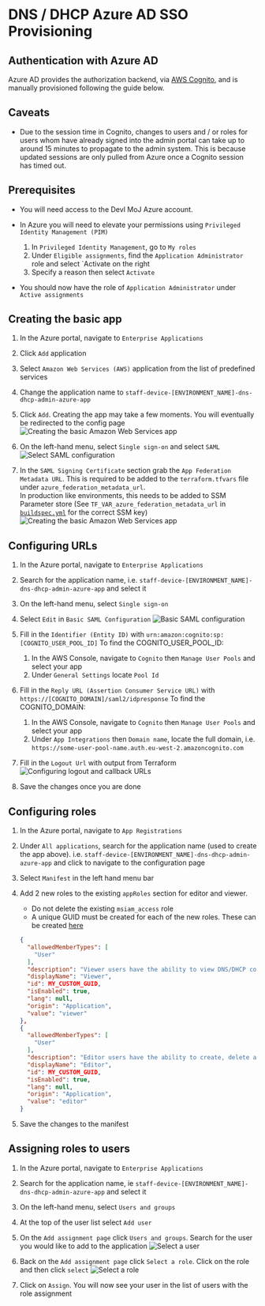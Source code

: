 # DNS / DHCP Azure AD SSO Provisioning

## Authentication with Azure AD

Azure AD provides the authorization backend, via [AWS Cognito](https://aws.amazon.com/cognito/), and is manually provisioned following the guide below.

## Caveats

- Due to the session time in Cognito, changes to users and / or roles for users
 whom have already signed into the admin portal can take up to around 15 minutes
 to propagate to the admin system. This is because updated sessions are only pulled from Azure once a Cognito session has timed out.

## Prerequisites

- You will need access to the Devl MoJ Azure account.
- In Azure you will need to elevate your permissions using `Privileged Identity Management (PIM)`
    1. In `Privileged Identity Management`, go to `My roles`
    1. Under `Eligible assignments`, find the `Application Administrator` role and select `Activate on the right
    1. Specify a reason then select `Activate`

- You should now have the role of `Application Administrator` under `Active assignments`

## Creating the basic app

1. In the Azure portal, navigate to `Enterprise Applications`
1. Click `Add` application
1. Select `Amazon Web Services (AWS)` application from the list of predefined services
1. Change the application name to `staff-device-[ENVIRONMENT_NAME]-dns-dhcp-admin-azure-app`
1. Click `Add`. Creating the app may take a few moments. You will eventually be redirected to the config page
![Creating the basic Amazon Web Services app](azure-images/amazon-web-services-azure-app.png)

1. On the left-hand menu, select `Single sign-on` and select `SAML`
![Select SAML configuration](azure-images/select-saml.png)

1. In the `SAML Signing Certificate` section grab the `App Federation Metadata URL`. This is required to be added to the `terraform.tfvars` file under `azure_federation_metadata_url`.  
In production like environments, this needs to be added to SSM Parameter store (See `TF_VAR_azure_federation_metadata_url` in [`buildspec.yml`](buildspec.yml) for the correct SSM key)
![Creating the basic Amazon Web Services app](azure-images/amazon-web-services-azure-app.png)

## Configuring URLs

1. In the Azure portal, navigate to `Enterprise Applications`
1. Search for the application name, i.e. `staff-device-[ENVIRONMENT_NAME]-dns-dhcp-admin-azure-app` and select it
1. On the left-hand menu, select `Single sign-on`
1. Select `Edit` in `Basic SAML Configuration`
![Basic SAML configuration](azure-images/basic-saml-configuration.png)

1. Fill in the `Identifier (Entity ID)` with `urn:amazon:cognito:sp:[COGNITO_USER_POOL_ID]`
  To find the COGNITO_USER_POOL_ID:
    1. In the AWS Console, navigate to `Cognito` then `Manage User Pools` and select your app
    1. Under `General Settings` locate `Pool Id`
1. Fill in the `Reply URL (Assertion Consumer Service URL)` with `https://[COGNITO_DOMAIN]/saml2/idpresponse`
  To find the COGNITO_DOMAIN:
    1. In the AWS Console, navigate to `Cognito` then `Manage User Pools` and select your app
    1. Under `App Integrations` then `Domain name`, locate the full domain, i.e. `https://some-user-pool-name.auth.eu-west-2.amazoncognito.com`
1. Fill in the `Logout Url` with output from Terraform
![Configuring logout and callback URLs](azure-images/configure-urls.png)

1. Save the changes once you are done

## Configuring roles

1. In the Azure portal, navigate to `App Registrations`
1. Under `All applications`, search for the application name (used to create the app above). i.e. `staff-device-[ENVIRONMENT_NAME]-dns-dhcp-admin-azure-app` and click to navigate to the configuration page
1. Select `Manifest` in the left hand menu bar
1. Add 2 new roles to the existing `appRoles` section for editor and viewer.
    - Do not delete the existing `msiam_access` role
    - A unique GUID must be created for each of the new roles. These can be created [here](https://www.guidgenerator.com/online-guid-generator.aspx)

    ```json
    {
      "allowedMemberTypes": [
        "User"
      ],
      "description": "Viewer users have the ability to view DNS/DHCP configurations.",
      "displayName": "Viewer",
      "id": MY_CUSTOM_GUID,
      "isEnabled": true,
      "lang": null,
      "origin": "Application",
      "value": "viewer"
    },
    {
      "allowedMemberTypes": [
        "User"
      ],
      "description": "Editor users have the ability to create, delete and update DNS/DHCP configurations.",
      "displayName": "Editor",
      "id": MY_CUSTOM_GUID,
      "isEnabled": true,
      "lang": null,
      "origin": "Application",
      "value": "editor"
    }
    ```

1. Save the changes to the manifest

## Assigning roles to users

1. In the Azure portal, navigate to `Enterprise Applications`
1. Search for the application name, ie `staff-device-[ENVIRONMENT_NAME]-dns-dhcp-admin-azure-app` and select it
1. On the left-hand menu, select `Users and groups`
1. At the top of the user list select `Add user`
1. On the `Add assignment page` click `Users and groups`. Search for the user you would like to add to the application
![Select a user](azure-images/user-assignment.png)

1. Back on the `Add assignment page` click `Select a role`. Click on the role and then click `select`
![Select a role](azure-images/role-assignment.png)
1. Click on `Assign`. You will now see your user in the list of users with the role assignment
